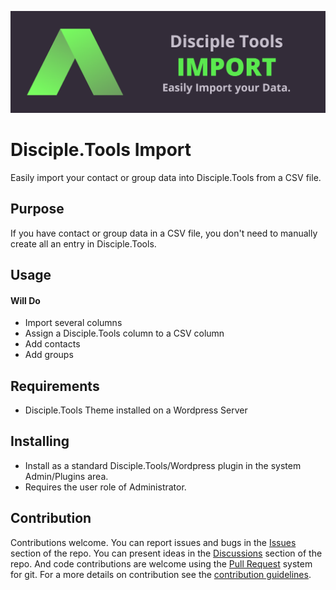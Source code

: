 
![Plugin Banner](https://raw.githubusercontent.com/DiscipleTools/disciple-tools-import/master/import-banner.png)
# Disciple.Tools Import

Easily import your contact or group data into Disciple.Tools from a CSV file.

## Purpose

If you have contact or group data in a CSV file, you don't need to manually create all an entry in Disciple.Tools.

## Usage

#### Will Do

- Import several columns
- Assign a Disciple.Tools column to a CSV column
- Add contacts
- Add groups

## Requirements

- Disciple.Tools Theme installed on a Wordpress Server

## Installing

- Install as a standard Disciple.Tools/Wordpress plugin in the system Admin/Plugins area.
- Requires the user role of Administrator.

## Contribution

Contributions welcome. You can report issues and bugs in the
[Issues](https://github.com/DiscipleTools/disciple-tools-import/issues) section of the repo. You can present ideas
in the [Discussions](https://github.com/DiscipleTools/disciple-tools-import/discussions) section of the repo. And
code contributions are welcome using the [Pull Request](https://github.com/DiscipleTools/disciple-tools-import/pulls)
system for git. For a more details on contribution see the
[contribution guidelines](https://github.com/DiscipleTools/disciple-tools-import/blob/master/CONTRIBUTING.md).

